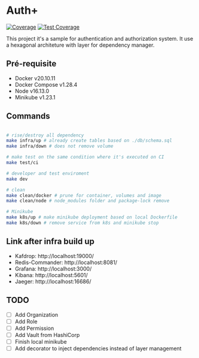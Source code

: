 # Auth+

[![Coverage](https://sonarcloud.io/api/project_badges/measure?project=auth-plus_auth-plus-backend-main&metric=coverage)](https://sonarcloud.io/summary/new_code?id=auth-plus_auth-plus-backend-main)
[![Test Coverage](https://api.codeclimate.com/v1/badges/ff459f20d6c4d10c7244/test_coverage)](https://codeclimate.com/github/auth-plus/auth-plus-backend-main/test_coverage)

This project it's a sample for authentication and authorization system. It use a hexagonal architeture with layer for dependency manager.

## Pré-requisite

- Docker v20.10.11
- Docker Compose v1.28.4
- Node v16.13.0
- Minikube v1.23.1

## Commands

```bash

# rise/destroy all dependency
make infra/up # already create tables based on ./db/schema.sql
make infra/down # does not remove volume

# make test on the same condition where it's executed on CI
make test/ci

# developer and test enviroment
make dev

# clean
make clean/docker # prune for container, volumes and image
make clean/node # node_modules folder and package-lock remove

# Minikube
make k8s/up # make minikube deployment based on local Dockerfile
make k8s/down # remove service from k8s and minikube stop
```

## Link after infra build up

- Kafdrop: http://localhost:19000/
- Redis-Commander: http://localhost:8081/
- Grafana: http://localhost:3000/
- Kibana: http://localhost:5601/
- Jaeger: http://localhost:16686/

## TODO

- [ ] Add Organization
- [ ] Add Role
- [ ] Add Permission
- [ ] Add Vault from HashiCorp
- [ ] Finish local minikube
- [ ] Add decorator to inject dependencies instead of layer management
